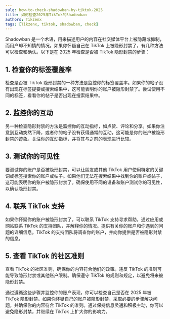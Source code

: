 ```yaml
---
sulg: how-to-check-shadowban-by-tiktok-2025
title: 如何检查2025年TikTok的Shadowban
authors: Tikzenx
tags: [Tikzenx, tiktok, shadowban, check]
---
```


Shadowban 是一个术语，用来描述用户的内容在社交媒体平台上被隐藏或抑制，而用户却不知情的情况。如果你怀疑自己在 TikTok 上被隐形封禁了，有几种方法可以检查和确认。以下是在 2025 年检查是否被 TikTok 隐形封禁的步骤：

<!--truncate-->

## 1. 检查你的标签覆盖率

检查是否被 TikTok 隐形封禁的一种方法是监控你的标签覆盖率。如果你的帖子没有出现在标签提要或搜索结果中，这可能表明你的账户被隐形封禁了。尝试使用不同的标签，看看你的帖子是否出现在搜索结果中。

## 2. 监控你的互动

另一种检查隐形封禁的方法是监控你的互动指标，如点赞、评论和分享。如果你注意到互动突然下降，或者你的帖子没有获得通常的互动，这可能是你的账户被隐形封禁的迹象。关注你的互动指标，并将其与之前的表现进行比较。

## 3. 测试你的可见性

要测试你的账户是否被隐形封禁，可以让朋友或其他 TikTok 用户使用特定的关键词或标签搜索你的账户或帖子。如果他们无法在搜索结果中找到你的账户或帖子，这可能表明你的账户被隐形封禁了。确保使用不同的设备和账户测试你的可见性，以确认隐形封禁。

## 4. 联系 TikTok 支持

如果你怀疑你的账户被隐形封禁了，可以联系 TikTok 支持寻求帮助。通过应用或网站联系 TikTok 的支持团队，并解释你的情况。提供有关你的账户和你遇到的问题的详细信息。TikTok 的支持团队将调查你的账户，并向你提供是否被隐形封禁的信息。

## 5. 查看 TikTok 的社区准则

查看 TikTok 的社区准则，确保你的内容符合他们的政策。违反 TikTok 的准则可能导致隐形封禁或其他账户限制。确保遵守 TikTok 的规则和规定，以避免将来被隐形封禁。

通过遵循这些步骤并监控你的账户表现，你可以检查自己是否在 2025 年被 TikTok 隐形封禁。如果你怀疑自己的账户被隐形封禁，采取必要的步骤解决问题，并确保你的内容符合 TikTok 的准则。通过保持信息灵通和积极主动，你可以避免隐形封禁，并继续在 TikTok 上扩大你的影响力。
